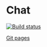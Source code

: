 # Chat

[![Build status](https://ci.appveyor.com/api/projects/status/l7wu706s9srvcf6x?svg=true)](https://ci.appveyor.com/project/JobGoog/chat-test-2-0)

[Git pages]('https://jobgoog.github.io/chat-test-2.0/')
